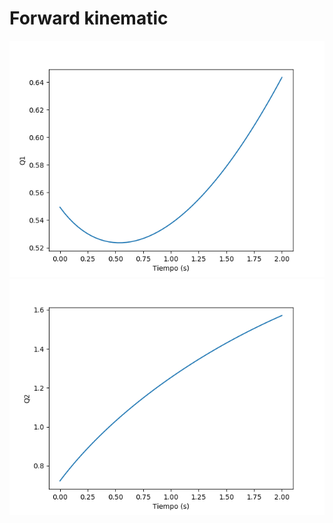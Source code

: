 # Forward kinematic

![Image1](./images/Figure_1.png?raw=true)
![Image2](./images/Figure_2.png?raw=true)